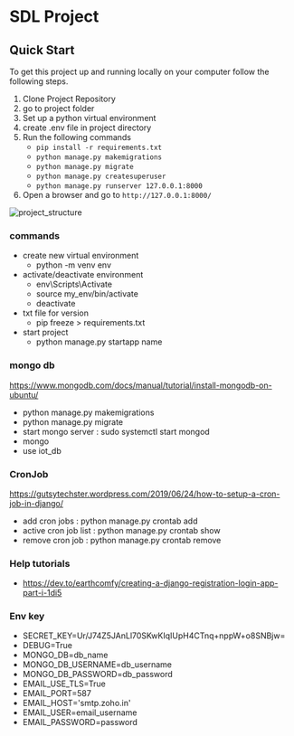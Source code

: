 # SDL Project

## Quick Start

To get this project up and running locally on your computer follow the following steps.

1. Clone Project Repository
2. go to project folder
3. Set up a python virtual environment
4. create .env file in project directory
5. Run the following commands
    - `pip install -r requirements.txt`
    - `python manage.py makemigrations`
    - `python manage.py migrate`
    - `python manage.py createsuperuser`
    - `python manage.py runserver 127.0.0.1:8000`
6. Open a browser and go to `http://127.0.0.1:8000/`

![project_structure](https://user-images.githubusercontent.com/25881570/172018369-7c8167d6-cf4e-487b-8e9d-3a1fc51d4e63.png)

### commands

- create new virtual environment
    - python -m venv env
- activate/deactivate environment
    - env\Scripts\Activate
    - source my_env/bin/activate
    - deactivate
- txt file for version
    - pip freeze > requirements.txt
- start project
    - python manage.py startapp name

### mongo db

https://www.mongodb.com/docs/manual/tutorial/install-mongodb-on-ubuntu/

- python manage.py makemigrations
- python manage.py migrate
- start mongo server : sudo systemctl start mongod
- mongo
- use iot_db

### CronJob

https://gutsytechster.wordpress.com/2019/06/24/how-to-setup-a-cron-job-in-django/

- add cron jobs : python manage.py crontab add
- active cron job list : python manage.py crontab show
- remove cron job : python manage.py crontab remove

### Help tutorials

- https://dev.to/earthcomfy/creating-a-django-registration-login-app-part-i-1di5

### Env key

- SECRET_KEY=Ur/J74Z5JAnLl70SKwKIqIUpH4CTnq+nppW+o8SNBjw=
- DEBUG=True
- MONGO_DB=db_name
- MONGO_DB_USERNAME=db_username
- MONGO_DB_PASSWORD=db_password
- EMAIL_USE_TLS=True
- EMAIL_PORT=587
- EMAIL_HOST='smtp.zoho.in'
- EMAIL_USER=email_username
- EMAIL_PASSWORD=password